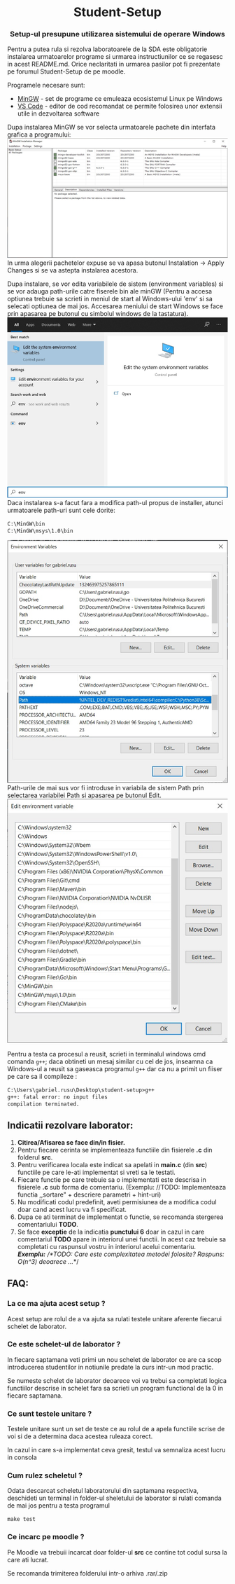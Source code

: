 <h1 align="center">Student-Setup</h1>
<h3 align="center">Setup-ul presupune utilizarea sistemului de operare Windows</h3>

Pentru a putea rula si rezolva laboratoarele de la SDA este obligatorie instalarea urmatoarelor programe si urmarea instructiunilor ce se regasesc in acest README.md. Orice neclaritati in urmarea pasilor pot fi prezentate pe forumul Student-Setup de pe moodle.

Programele necesare sunt:
 - [MinGW](https://sourceforge.net/projects/mingw/) - set de programe ce emuleaza ecosistemul Linux pe Windows
 - [VS Code](https://code.visualstudio.com/) - editor de cod recomandat ce permite folosirea unor extensii utile in dezvoltarea software

 Dupa instalarea MinGW se vor selecta urmatoarele pachete din interfata grafica a programului:
 <img src="./resources/minGW.jpg">
In urma alegerii pachetelor expuse se va apasa butonul Instalation -> Apply Changes si se va astepta instalarea acestora.

Dupa instalare, se vor edita variabilele de sistem (environment variables) si se vor adauga path-urile catre fiserele bin ale minGW (Pentru a accesa optiunea trebuie sa scrieti in meniul de start al Windows-ului 'env' si sa selecati optiunea de mai jos. Accesarea meniului de start Windows se face prin apasarea pe butonul cu simbolul windows de la tastatura).
<img src="./resources/envp0.jpg">
Daca instalarea s-a facut fara a modifica path-ul propus de installer, atunci urmatoarele path-uri sunt cele dorite:

``` 
C:\MinGW\bin
C:\MinGW\msys\1.0\bin
```

<img src="./resources/envp2.jpg">
Path-urile de mai sus vor fi introduse in variabila de sistem Path prin selectarea variabilei Path si apasarea pe butonul Edit.
<img src="./resources/envp3.jpg">

Pentru a testa ca procesul a reusit, scrieti in terminalul windows cmd comanda ```g++```; daca obtineti un mesaj similar cu cel de jos, inseamna ca Windows-ul a reusit sa gaseasca programul ```g++``` dar ca nu a primit un fiiser pe care sa il compileze :

``` 
C:\Users\gabriel.rusu\Desktop\student-setup>g++
g++: fatal error: no input files
compilation terminated.
```
## Indicatii rezolvare laborator:
1. **Citirea/Afisarea se face din/in fisier.**
2. Pentru fiecare cerinta se implementeaza functiile din fisierele **.c** din folderul **src**.
3. Pentru verificarea locala este indicat sa apelati in **main.c** (din **src**) functiile pe care le-ati implementat si vreti sa le testati.
4. Fiecare functie pe care trebuie sa o implementati este descrisa in fisierele **.c** sub forma de comentariu. (Exemplu: //TODO: Implementeaza functia ,,sortare" + descriere parametri + hint-uri)
5. Nu modificati codul predefinit, aveti permisiunea de a modifica codul doar cand acest lucru va fi specificat.
6. Dupa ce ati terminat de implementat o functie, se recomanda stergerea comentariului **TODO**.
7. Se face **exceptie** de la indicatia **punctului 6** doar in cazul in care comentariul **TODO** apare in interiorul unei functii. In acest caz trebuie sa completati cu raspunsul vostru in interiorul acelui comentariu.<br>
***Exemplu:*** _/*TODO: Care este complexitatea metodei folosite? Raspuns: O(n^3) deoarece ..._*/


## FAQ:

### La ce ma ajuta acest setup ?

Acest setup are rolul de a va ajuta sa rulati testele unitare aferente fiecarui schelet de laborator.

### Ce este schelet-ul de laborator ?

In fiecare saptamana veti primi un nou schelet de laborator ce are ca scop introducerea studentilor in notiunile predate la curs intr-un mod practic.

Se numeste schelet de laborator deoarece voi va trebui sa completati logica functiilor descrise in schelet fara sa scrieti un program functional de la 0 in fiecare saptamana.

### Ce sunt testele unitare ?

Testele unitare sunt un set de teste ce au rolul de a apela functiile scrise de voi si de a determina daca acestea ruleaza corect.

In cazul in care s-a implementat ceva gresit, testul va semnaliza acest lucru in consola

### Cum rulez scheletul ?

Odata descarcat scheletul laboratorului din saptamana respectiva, deschideti un terminal in folder-ul sheletului de laborator si rulati comanda de mai jos pentru a testa programul

``` 
make test
```

### Ce incarc pe moodle ?

Pe Moodle va trebuii incarcat doar folder-ul __src__ ce contine tot codul sursa la care ati lucrat.

Se recomanda trimiterea folderului intr-o arhiva .rar/.zip
